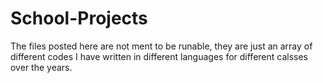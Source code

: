 # School-Projects
The files posted here are not ment to be runable, they are just an array of different codes I have written in different languages for different calsses over the years.
